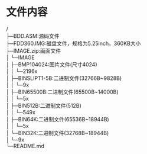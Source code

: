 # 文件内容

/  
├─BDD.ASM:源码文件  
├─FDD360.IMG:磁盘文件，规格为5.25inch，360KB大小  
├─IMAGE.zip:画面文件  
│ └─IMAGE  
│   ├─BMP104024:图片文件(尺寸4024)  
│   │ └─2196x  
│   ├─BINSLIPT1-5B:二进制文件(32766B~9828B)  
│   │ └─9x  
│   ├─BIN65500B:二进制文件(65500B~14000B)  
│   │ └─5x  
│   ├─BIN512B:二进制文件(512B)  
│   │ └─549x  
│   ├─BIN64K:二进制文件(65536B~18944B)  
│   │ └─5x  
│   └─BIN32K:二进制文件(32768B~18944B)  
│     └─9x  
└─README.md  
